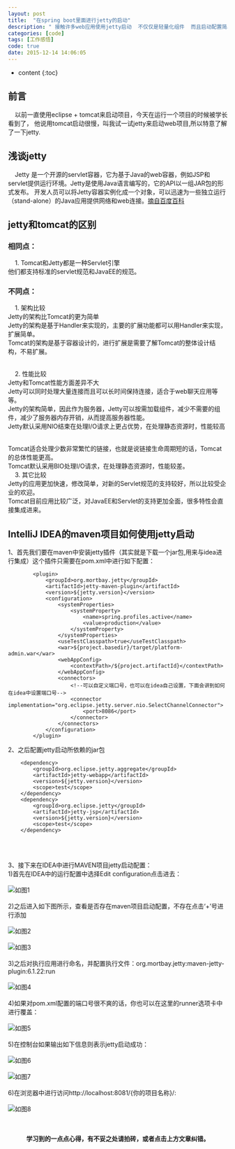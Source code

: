```yaml
---
layout: post
title:  "在spring boot里面进行jetty的启动"
description: " 接触许多web应用使用jetty启动  不仅仅是轻量化组件  而且启动配置简单  只需要在IntelliJ IDEA的maven项目中的pom文件添加相应插件即可"
categories: [code]
tags: [工作感悟]
code: true
date: 2015-12-14 14:06:05
---
```


* content
{:toc}

## 前言 
  &nbsp;&nbsp;&nbsp;&nbsp;以前一直使用eclipse + tomcat来启动项目，今天在运行一个项目的时候被学长看到了，
  他说用tomcat启动很慢，叫我试一试jetty来启动web项目,所以特意了解了一下jetty.<br/>
  
## 浅谈jetty
&nbsp;&nbsp;&nbsp;&nbsp;Jetty 是一个开源的servlet容器，它为基于Java的web容器，例如JSP和servlet提供运行环境。Jetty是使用Java语言编写的，它的API以一组JAR包的形式发布。
开发人员可以将Jetty容器实例化成一个对象，可以迅速为一些独立运行（stand-alone）的Java应用提供网络和web连接。[摘自百度百科](http://baike.baidu.com/link?url=qISf-60N2e1v1DqK60Z5ZOLgZw_EM38M59mhbfzBAZqkIg1o0PPKsIsDD80Q4K14SeoRRBEpieEtWQTWdsXDpq) <br/>

## jetty和tomcat的区别

### 相同点：
&nbsp;&nbsp;&nbsp;&nbsp;1.      Tomcat和Jetty都是一种Servlet引擎<br>
他们都支持标准的servlet规范和JavaEE的规范。<br/>
 
### 不同点：
&nbsp;&nbsp;&nbsp;&nbsp;1.      架构比较<br/>
Jetty的架构比Tomcat的更为简单<br/>
Jetty的架构是基于Handler来实现的，主要的扩展功能都可以用Handler来实现，扩展简单。<br/>
Tomcat的架构是基于容器设计的，进行扩展是需要了解Tomcat的整体设计结构，不易扩展。<br/><br/>

&nbsp;&nbsp;&nbsp;&nbsp;2.      性能比较<br/>
Jetty和Tomcat性能方面差异不大<br/>
Jetty可以同时处理大量连接而且可以长时间保持连接，适合于web聊天应用等等。<br/>
Jetty的架构简单，因此作为服务器，Jetty可以按需加载组件，减少不需要的组件，减少了服务器内存开销，从而提高服务器性能。<br/>
Jetty默认采用NIO结束在处理I/O请求上更占优势，在处理静态资源时，性能较高<br/><br/>
 
Tomcat适合处理少数非常繁忙的链接，也就是说链接生命周期短的话，Tomcat的总体性能更高。<br/>
Tomcat默认采用BIO处理I/O请求，在处理静态资源时，性能较差。<br/>
&nbsp;&nbsp;&nbsp;&nbsp;3.      其它比较<br/>
Jetty的应用更加快速，修改简单，对新的Servlet规范的支持较好，所以比较受企业的欢迎。<br/>
Tomcat目前应用比较广泛，对JavaEE和Servlet的支持更加全面，很多特性会直接集成进来。<br/>

## IntelliJ IDEA的maven项目如何使用jetty启动
1、首先我们要在maven中安装jetty插件（其实就是下载一个jar包,用来与idea进行集成）这个插件只需要在pom.xml中进行如下配置：
<pre><code>        &lt;plugin&gt;
            &lt;groupId&gt;org.mortbay.jetty&lt;/groupId&gt;
            &lt;artifactId&gt;jetty-maven-plugin&lt;/artifactId&gt;
            &lt;version&gt;${jetty.version}&lt;/version&gt;
            &lt;configuration&gt;
                &lt;systemProperties&gt;
                    &lt;systemProperty&gt;
                        &lt;name&gt;spring.profiles.active&lt;/name&gt;
                        &lt;value&gt;production&lt;/value&gt;
                    &lt;/systemProperty&gt;
                &lt;/systemProperties&gt;
                &lt;useTestClasspath&gt;true&lt;/useTestClasspath&gt;
                &lt;war&gt;${project.basedir}/target/platform-admin.war&lt;/war&gt;
                &lt;webAppConfig&gt;
                    &lt;contextPath&gt;/${project.artifactId}&lt;/contextPath&gt;
                &lt;/webAppConfig&gt;
                &lt;connectors&gt;                    
                    &lt;!--可以自定义端口号，也可以在idea自己设置，下面会讲到如何在idea中设置端口号--&gt;
                    &lt;connector implementation=&quot;org.eclipse.jetty.server.nio.SelectChannelConnector&quot;&gt;
                        &lt;port&gt;8086&lt;/port&gt;
                    &lt;/connector&gt;
                &lt;/connectors&gt;
            &lt;/configuration&gt;
        &lt;/plugin&gt;</code></pre>

2、之后配置jetty启动所依赖的jar包<br/>
<pre><code>    &lt;dependency&gt;
        &lt;groupId&gt;org.eclipse.jetty.aggregate&lt;/groupId&gt;
        &lt;artifactId&gt;jetty-webapp&lt;/artifactId&gt;
        &lt;version&gt;${jetty.version}&lt;/version&gt;
        &lt;scope&gt;test&lt;/scope&gt;
    &lt;/dependency&gt;
    &lt;dependency&gt;
        &lt;groupId&gt;org.eclipse.jetty&lt;/groupId&gt;
        &lt;artifactId&gt;jetty-jsp&lt;/artifactId&gt;
        &lt;version&gt;${jetty.version}&lt;/version&gt;
        &lt;scope&gt;test&lt;/scope&gt;
    &lt;/dependency&gt;</code></pre>
<br/><br/>

3、接下来在IDEA中进行MAVEN项目jetty启动配置：<br/>
1)首先在IDEA中的运行配置中选择Edit configuration点击进去：<br/><br/>
![如图1](https://github.com/linhao007/linhao007.github.io/blob/master/css/pics/2015-12-14-jettyconfig-1.png?raw=true)<br/><br/>
2)之后进入如下图所示，查看是否存在maven项目启动配置，不存在点击‘+’号进行添加<br/><br/>
![如图2](https://github.com/linhao007/linhao007.github.io/blob/master/css/pics/2015-12-14-jettyConfig-2.png?raw=true)<br/><br/>
![如图3](https://github.com/linhao007/linhao007.github.io/blob/master/css/pics/2015-12-14-jettyConfig-4.png?raw=true)<br/><br/>
3)之后对执行应用进行命名，并配置执行文件：org.mortbay.jetty:maven-jetty-plugin:6.1.22:run<br/><br/>
![如图4](https://github.com/linhao007/linhao007.github.io/blob/master/css/pics/2015-12-14-jettyConfig-6.png?raw=true)<br/><br/>
4)如果对pom.xml配置的端口号很不爽的话，你也可以在这里的runner选项卡中进行覆盖：<br/><br/>
![如图5](https://github.com/linhao007/linhao007.github.io/blob/master/css/pics/2015-12-14-jettyConfig-7.png?raw=true)<br/><br/>
5)在控制台如果输出如下信息则表示jetty启动成功：<br/><br/>
![如图6](https://github.com/linhao007/linhao007.github.io/blob/master/css/pics/2015-12-14-jettyConfig-8.png?raw=true)<br/><br/>
![如图7](https://github.com/linhao007/linhao007.github.io/blob/master/css/pics/2015-12-14-jettyconfig-9.png?raw=true)<br/><br/>
6)在浏览器中进行访问http://localhost:8081/{你的项目名称}/:<br/><br/>
![如图8](https://github.com/linhao007/linhao007.github.io/blob/master/css/pics/2015-12-14-jettyConfig-10.png?raw=true)<br/><br/>


<br/>
<center><b>学习到的一点点心得，有不妥之处请拍砖，或者点击上方文章纠错。</b></center>
<script src="/analytics.js"></script>
